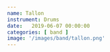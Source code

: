 ```yaml
---
name: Tallon
instrument: Drums
date:   2019-06-07 00:00:00
categories: [ band ]
image: '/images/band/tallon.png'
---
```

